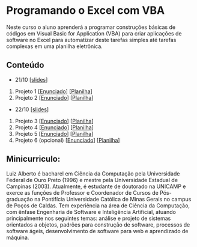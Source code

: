 # Programando o Excel com VBA

Neste curso o aluno aprenderá a programar construções básicas de códigos em Visual Basic for Application (VBA) para criar aplicações de software no Excel para automatizar deste tarefas simples até tarefas complexas em uma planilha eletrônica.

## Conteúdo

- 21/10 [[slides](https://github.com/gomesluiz/curso-de-vba/blob/master/aluno/slides/aula01.pdf)]
1. Projeto 1 [[Enunciado](https://github.com/gomesluiz/curso-de-vba/blob/master/aluno/projetos/01/Projeto_1.pdf)] [[Planilha](https://github.com/gomesluiz/curso-de-vba/blob/master/aluno/projetos/01/Projeto_1.xlsx)] 
2. Projeto 2 [[Enunciado](https://github.com/gomesluiz/curso-de-vba/blob/master/aluno/projetos/02/Projeto_2.pdf)] [[Planilha](https://github.com/gomesluiz/curso-de-vba/blob/master/aluno/projetos/02/Projeto_2.xlsx)] 

- 22/10 [[slides](https://github.com/gomesluiz/curso-de-vba/blob/master/aluno/slides/aula02.pdf)]
1. Projeto 3 [[Enunciado](https://github.com/gomesluiz/curso-de-vba/blob/master/aluno/projetos/03/Projeto_3.pdf)] [[Planilha](https://github.com/gomesluiz/curso-de-vba/blob/master/aluno/projetos/03/Projeto_3.xlsx)] 
2. Projeto 4 [[Enunciado](https://github.com/gomesluiz/curso-de-vba/blob/master/aluno/projetos/04/Projeto_4.pdf)] [[Planilha](https://github.com/gomesluiz/curso-de-vba/blob/master/aluno/projetos/04/Projeto_4.xlsx)] 
3. Projeto 5 [[Enunciado](https://github.com/gomesluiz/curso-de-vba/blob/master/aluno/projetos/05/Projeto_5.pdf)] [[Planilha](https://github.com/gomesluiz/curso-de-vba/blob/master/aluno/projetos/05/Projeto_5.xlsx)] 
4. Projeto 6 (opcional) [[Enunciado](https://github.com/gomesluiz/curso-de-vba/blob/master/aluno/projetos/06/Projeto_6.pdf)] [[Planilha](https://github.com/gomesluiz/curso-de-vba/blob/master/aluno/projetos/06/Projeto_6.xlsx)] 


## Minicurriculo:

Luiz Alberto é bacharel em Ciência da Computação pela Universidade Federal de Ouro Preto (1996) e mestre pela Universidade Estadual de Campinas (2003). Atualmente, é estudante de doutorado na UNICAMP e exerce as funções de Professor e Coordenador de Cursos de Pós-graduação na Pontifícia Universidade Católica de Minas Gerais no campus de Poços de Caldas. Tem experiência na área de Ciência da Computação, com ênfase Engenharia de Software e Inteligência Artificial, atuando principalmente nos seguintes temas: análise e projeto de sistemas orientados a objetos, padrões para construção de software, processos de software ágeis, desenvolvimento de software para web e aprendizado de máquina.


